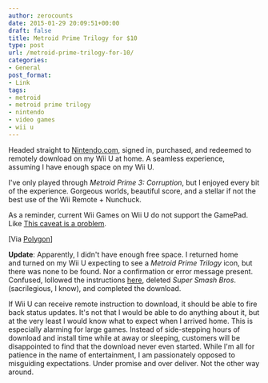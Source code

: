 ```yaml
---
author: zerocounts
date: 2015-01-29 20:09:51+00:00
draft: false
title: Metroid Prime Trilogy for $10
type: post
url: /metroid-prime-trilogy-for-10/
categories:
- General
post_format:
- Link
tags:
- metroid
- metroid prime trilogy
- nintendo
- video games
- wii u
---
```


Headed straight to [Nintendo.com](http://www.nintendo.com/games/detail/NI0L4GZFgly0lMBWZGpD30Si5pLEmEHd), signed in, purchased, and redeemed to remotely download on my Wii U at home. A seamless experience, assuming I have enough space on my Wii U.

I've only played through _Metroid Prime 3: Corruption_, but I enjoyed every bit of the experience. Gorgeous worlds, beautiful score, and a stellar if not the best use of the Wii Remote + Nunchuck.

As a reminder, current Wii Games on Wii U do not support the GamePad. Like [This caveat is a problem](https://www.zerocounts.net/2015/01/16/nintendo-direct-play-by-play/).

[Via [Polygon](http://www.polygon.com/2015/1/29/7946129/metroid-prime-trilogy-sale-wii)]

**Update**: Apparently, I didn't have enough free space. I returned home and turned on my Wii U expecting to see a _Metroid Prime Trilogy_ icon, but there was none to be found. Nor a confirmation or error message present. Confused, Iollowed the instructions [here](http://en-americas-support.nintendo.com/app/answers/detail/a_id/12427), deleted _Super Smash Bros_. (sacrilegious, I know), and completed the download.

If Wii U can receive remote instruction to download, it should be able to fire back status updates. It's not that I would be able to do anything about it, but at the very least I would know what to expect when I arrived home. This is especially alarming for large games. Instead of side-stepping hours of download and install time while at away or sleeping, customers will be disappointed to find that the download never even started. While I'm all for patience in the name of entertainment, I am passionately opposed to misguiding expectations. Under promise and over deliver. Not the other way around.
